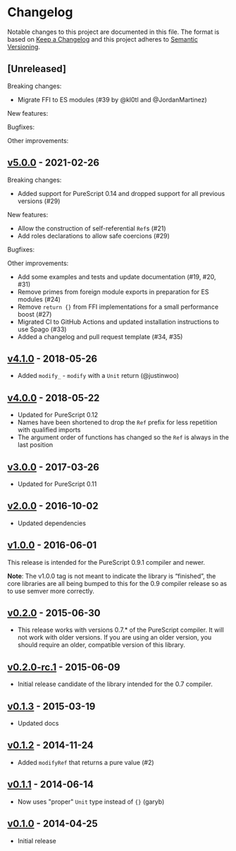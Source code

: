 # Changelog

Notable changes to this project are documented in this file. The format is based on [Keep a Changelog](https://keepachangelog.com/en/1.0.0/) and this project adheres to [Semantic Versioning](https://semver.org/spec/v2.0.0.html).

## [Unreleased]

Breaking changes:
- Migrate FFI to ES modules (#39 by @kl0tl and @JordanMartinez)

New features:

Bugfixes:

Other improvements:

## [v5.0.0](https://github.com/purescript/purescript-refs/releases/tag/v5.0.0) - 2021-02-26

Breaking changes:
- Added support for PureScript 0.14 and dropped support for all previous versions (#29)

New features:
- Allow the construction of self-referential `Ref`s (#21)
- Add roles declarations to allow safe coercions (#29)

Bugfixes:

Other improvements:
- Add some examples and tests and update documentation (#19, #20, #31)
- Remove primes from foreign module exports in preparation for ES modules (#24)
- Remove `return {}` from FFI implementations for a small performance boost (#27) 
- Migrated CI to GitHub Actions and updated installation instructions to use Spago (#33)
- Added a changelog and pull request template (#34, #35)

## [v4.1.0](https://github.com/purescript/purescript-refs/releases/tag/v4.1.0) - 2018-05-26

- Added `modify_` - `modify` with a `Unit` return (@justinwoo)

## [v4.0.0](https://github.com/purescript/purescript-refs/releases/tag/v4.0.0) - 2018-05-22

- Updated for PureScript 0.12
- Names have been shortened to drop the `Ref` prefix for less repetition with qualified imports
- The argument order of functions has changed so the `Ref` is always in the last position

## [v3.0.0](https://github.com/purescript/purescript-refs/releases/tag/v3.0.0) - 2017-03-26

- Updated for PureScript 0.11

## [v2.0.0](https://github.com/purescript/purescript-refs/releases/tag/v2.0.0) - 2016-10-02

- Updated dependencies

## [v1.0.0](https://github.com/purescript/purescript-refs/releases/tag/v1.0.0) - 2016-06-01

This release is intended for the PureScript 0.9.1 compiler and newer.

**Note**: The v1.0.0 tag is not meant to indicate the library is “finished”, the core libraries are all being bumped to this for the 0.9 compiler release so as to use semver more correctly.

## [v0.2.0](https://github.com/purescript/purescript-refs/releases/tag/v0.2.0) - 2015-06-30

- This release works with versions 0.7.\* of the PureScript compiler. It will not work with older versions. If you are using an older version, you should require an older, compatible version of this library.

## [v0.2.0-rc.1](https://github.com/purescript/purescript-refs/releases/tag/v0.2.0-rc.1) - 2015-06-09

- Initial release candidate of the library intended for the 0.7 compiler.

## [v0.1.3](https://github.com/purescript/purescript-refs/releases/tag/v0.1.3) - 2015-03-19

- Updated docs

## [v0.1.2](https://github.com/purescript/purescript-refs/releases/tag/v0.1.2) - 2014-11-24

- Added `modifyRef` that returns a pure value (#2)

## [v0.1.1](https://github.com/purescript/purescript-refs/releases/tag/v0.1.1) - 2014-06-14

- Now uses "proper" `Unit` type instead of `{}` (garyb)

## [v0.1.0](https://github.com/purescript/purescript-refs/releases/tag/v0.1.0) - 2014-04-25

- Initial release
